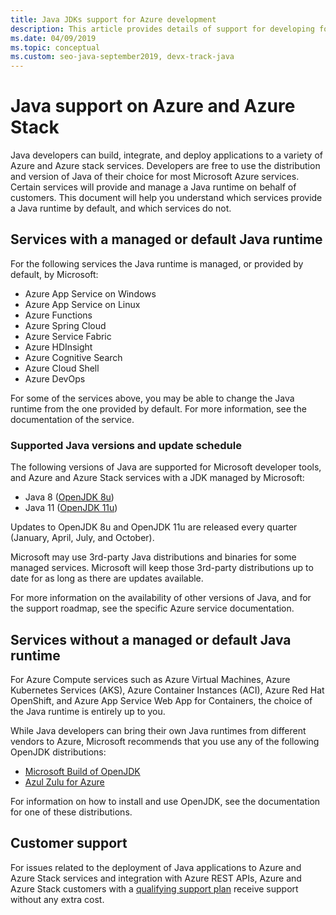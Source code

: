 ```yaml
---
title: Java JDKs support for Azure development
description: This article provides details of support for developing for or deploying Java applications to Azure and Azure Stack.
ms.date: 04/09/2019
ms.topic: conceptual
ms.custom: seo-java-september2019, devx-track-java
---
```


# Java support on Azure and Azure Stack

Java developers can build, integrate, and deploy applications to a variety of Azure and Azure stack services. Developers are free to use the distribution and version of Java of their choice for most Microsoft Azure services. Certain services will provide and manage a Java runtime on behalf of customers. This document will help you understand which services provide a Java runtime by default, and which services do not.

## Services with a managed or default Java runtime

For the following services the Java runtime is managed, or provided by default, by Microsoft:

* Azure App Service on Windows
* Azure App Service on Linux
* Azure Functions
* Azure Spring Cloud
* Azure Service Fabric
* Azure HDInsight
* Azure Cognitive Search
* Azure Cloud Shell
* Azure DevOps

For some of the services above, you may be able to change the Java runtime from the one provided by default. For more information, see the documentation of the service.

### Supported Java versions and update schedule

The following versions of Java are supported for Microsoft developer tools, and Azure and Azure Stack services with a JDK managed by Microsoft:

* Java 8 ([OpenJDK 8u](https://wiki.openjdk.java.net/display/jdk8u)) 
* Java 11 ([OpenJDK 11u](https://wiki.openjdk.java.net/display/JDKUpdates/JDK11u))

Updates to OpenJDK 8u and OpenJDK 11u are released every quarter (January, April, July, and October). 

Microsoft may use 3rd-party Java distributions and binaries for some managed services. Microsoft will keep those 3rd-party distributions up to date for as long as there are updates available.

For more information on the availability of other versions of Java, and for the support roadmap, see the specific Azure service documentation.

## Services without a managed or default Java runtime

For Azure Compute services such as Azure Virtual Machines, Azure Kubernetes Services (AKS), Azure Container Instances (ACI), Azure Red Hat OpenShift, and Azure App Service Web App for Containers, the choice of the Java runtime is entirely up to you.

While Java developers can bring their own Java runtimes from different vendors to Azure, Microsoft recommends that you use any of the following OpenJDK distributions:

* [Microsoft Build of OpenJDK](https://www.microsoft.com/openjdk)
* [Azul Zulu for Azure](https://www.azul.com/downloads/azure-only/zulu/)

For information on how to install and use OpenJDK, see the documentation for one of these distributions.

## Customer support

For issues related to the deployment of Java applications to Azure and Azure Stack services and integration with Azure REST APIs, Azure and Azure Stack customers with a [qualifying support plan](https://azure.microsoft.com/en-ca/support/plans/) receive support without any extra cost.
